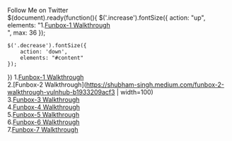 Follow Me on Twitter<br/>
$(document).ready(function(){
	$('.increase').fontSize({
		action: "up",
		elements: "1.[Funbox-1 Walkthrough](https://www.linkedin.com/pulse/funbox-1-walkthrough-vulnhub-shubham-singh/)<br/>",
		max: 36
	});

	$('.decrease').fontSize({
		action: 'down',
		elements: "#content"
	});
})
1.[Funbox-1 Walkthrough](https://www.linkedin.com/pulse/funbox-1-walkthrough-vulnhub-shubham-singh/)<br/>
2.[Funbox-2 Walkthrough](https://shubham-singh.medium.com/funbox-2-walkthrough-vulnhub-b1933209acf3 | width=100)<br/>
3.[Funbox-3 Walkthrough](https://shubham-singh.medium.com/funbox-3-easy-walkthrough-vulnhub-fd13a1648445)<br/>
4.[Funbox-4 Walkthrough](https://shubham-singh.medium.com/funbox-4-ctf-walkthrough-vulnhub-a5c733c350df)<br/>
5.[Funbox-5 Walkthrough](https://shubham-singh.medium.com/funbox-5-next-level-walkthrough-vulnhub-9b896ccca06)<br/>
6.[Funbox-6 Walkthrough](https://shubham-singh.medium.com/funbox-6-gamble-hall-walkthrough-vulnhub-26ad3f076d67)<br/>
7.[Funbox-7 Walkthrough](https://shubham-singh.medium.com/funbox-7-easyenum-walkthrough-vulnhub-3c1ef0f1c2ef)<br/>
